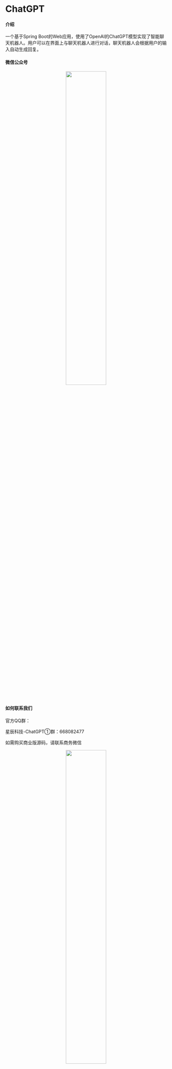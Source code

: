 # ChatGPT

#### 介绍
一个基于Spring Boot的Web应用，使用了OpenAI的ChatGPT模型实现了智能聊天机器人。用户可以在界面上与聊天机器人进行对话，聊天机器人会根据用户的输入自动生成回复。

#### 微信公众号
<center>
	<img src="https://img.laibokj.com/officialAccounts/qrcode/qrcode/1m_430.jpg" width="50%">
</center>

#### 如何联系我们
官方QQ群：

  星辰科技-ChatGPT①群：668082477

如需购买商业版源码，请联系商务微信

<center>
	<img src="https://img.laibokj.com/officialAccounts/members/vivi.jpg" width="50%">
</center>